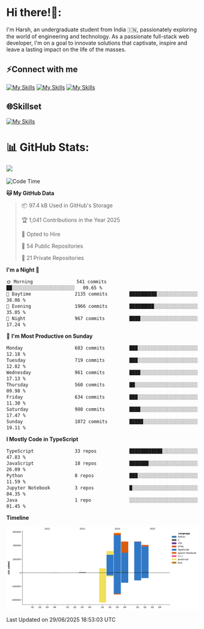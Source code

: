 
# Hi there!👋:
<p> I'm Harsh, an undergraduate student from India 🇮🇳, passionately exploring the world of engineering and technology. As a passionate full-stack web developer, I'm on a goal to innovate solutions that captivate, inspire and leave a lasting impact on the life of the masses. </p>

## ⚡Connect with me

[![My Skills](https://skillicons.dev/icons?i=gmail)](mailto:harshpandey.tech@gmail.com) [![My Skills](https://skillicons.dev/icons?i=linkedin)](https://linkedin.com/in/harsh3dev) [![My Skills](https://skillicons.dev/icons?i=twitter)](https://x.com/harshxai)

## 🌐Skillset
[![My Skills](https://skillicons.dev/icons?i=js,ts,react,nextjs,nodejs,tailwind,mongo,express,postgres,prisma,html,css,docker,aws,cpp,git,vscode,figma)](https://skillicons.dev)


# 📊 GitHub Stats:
![](https://komarev.com/ghpvc/?username=harsh3dev)

<!--START_SECTION:waka-->
![Code Time](http://img.shields.io/badge/Code%20Time-237%20hrs%2024%20mins-blue)

**🐱 My GitHub Data** 

> 📦 97.4 kB Used in GitHub's Storage 
 > 
> 🏆 1,041 Contributions in the Year 2025
 > 
> 💼 Opted to Hire
 > 
> 📜 54 Public Repositories 
 > 
> 🔑 21 Private Repositories 
 > 
**I'm a Night 🦉** 

```text
🌞 Morning                541 commits         ██░░░░░░░░░░░░░░░░░░░░░░░   09.65 % 
🌆 Daytime                2135 commits        ██████████░░░░░░░░░░░░░░░   38.06 % 
🌃 Evening                1966 commits        █████████░░░░░░░░░░░░░░░░   35.05 % 
🌙 Night                  967 commits         ████░░░░░░░░░░░░░░░░░░░░░   17.24 % 
```
📅 **I'm Most Productive on Sunday** 

```text
Monday                   683 commits         ███░░░░░░░░░░░░░░░░░░░░░░   12.18 % 
Tuesday                  719 commits         ███░░░░░░░░░░░░░░░░░░░░░░   12.82 % 
Wednesday                961 commits         ████░░░░░░░░░░░░░░░░░░░░░   17.13 % 
Thursday                 560 commits         ██░░░░░░░░░░░░░░░░░░░░░░░   09.98 % 
Friday                   634 commits         ███░░░░░░░░░░░░░░░░░░░░░░   11.30 % 
Saturday                 980 commits         ████░░░░░░░░░░░░░░░░░░░░░   17.47 % 
Sunday                   1072 commits        █████░░░░░░░░░░░░░░░░░░░░   19.11 % 
```


**I Mostly Code in TypeScript** 

```text
TypeScript               33 repos            ████████████░░░░░░░░░░░░░   47.83 % 
JavaScript               18 repos            ███████░░░░░░░░░░░░░░░░░░   26.09 % 
Python                   8 repos             ███░░░░░░░░░░░░░░░░░░░░░░   11.59 % 
Jupyter Notebook         3 repos             █░░░░░░░░░░░░░░░░░░░░░░░░   04.35 % 
Java                     1 repo              ░░░░░░░░░░░░░░░░░░░░░░░░░   01.45 % 
```



**Timeline**

![Lines of Code chart](https://raw.githubusercontent.com/harsh3dev/harsh3dev/main/assets/bar_graph.png)


 Last Updated on 29/06/2025 18:53:03 UTC
<!--END_SECTION:waka-->

